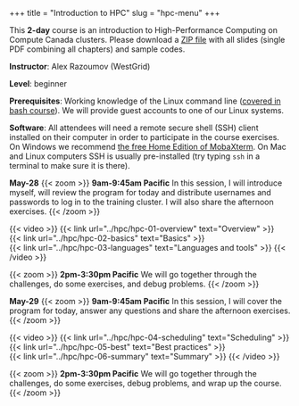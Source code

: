 +++
title = "Introduction to HPC"
slug = "hpc-menu"
+++

This **2-day** course is an introduction to High-Performance Computing on Compute Canada clusters. Please
download a [ZIP file](https://owncloud.westgrid.ca/index.php/s/VCD8Pogqmk7eS16/download) with all slides
(single PDF combining all chapters) and sample codes.

**Instructor**: Alex Razoumov (WestGrid)

**Level**: beginner

**Prerequisites**: Working knowledge of the Linux command line
([covered in bash course](../bash-menu)). We will provide guest accounts to one of our Linux systems.

**Software**: All attendees will need a remote secure shell (SSH) client installed on their computer in
order to participate in the course exercises. On Windows we recommend
[the free Home Edition of MobaXterm](https://mobaxterm.mobatek.net/download.html). On Mac and Linux
computers SSH is usually pre-installed (try typing `ssh` in a terminal to make sure it is there).

**May-28**
{{< zoom >}}
<b>9am-9:45am Pacific</b> In this session, I will introduce myself, will review the program for today and
distribute usernames and passwords to log in to the training cluster. I will also share the afternoon
exercises.
{{< /zoom >}}

{{< video >}}
{{< link url="../hpc/hpc-01-overview" text="Overview" >}}<br>
{{< link url="../hpc/hpc-02-basics" text="Basics" >}}<br>
{{< link url="../hpc/hpc-03-languages" text="Languages and tools" >}}
{{< /video >}}<br>

{{< zoom >}}
<b>2pm-3:30pm Pacific</b> We will go together through the challenges, do some exercises, and debug problems.
{{< /zoom >}}

**May-29**
{{< zoom >}}
<b>9am-9:45am Pacific</b> In this session, I will cover the program for today, answer any questions and
share the afternoon exercises.
{{< /zoom >}}

{{< video >}}
{{< link url="../hpc/hpc-04-scheduling" text="Scheduling" >}}<br>
{{< link url="../hpc/hpc-05-best" text="Best practices" >}}<br>
{{< link url="../hpc/hpc-06-summary" text="Summary" >}}
{{< /video >}}<br>

{{< zoom >}}
<b>2pm-3:30pm Pacific</b> We will go together through the challenges, do some exercises, debug problems, and
wrap up the course.
{{< /zoom >}}
